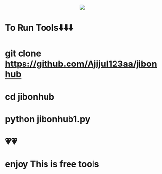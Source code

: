 <p align="center"><img src="https://img.shields.io/badge/MADE%20IN BANGLADESHI-SPAMMAR AND PROGRAMMER-green?colorA=%23ff0000&colorB=%23017e40&style=flat-square">

# To Run Tools⬇️⬇️⬇️
# git clone https://github.com/Ajijul123aa/jibonhub
# cd jibonhub
# python jibonhub1.py
# 💗💗
# enjoy This is free tools
